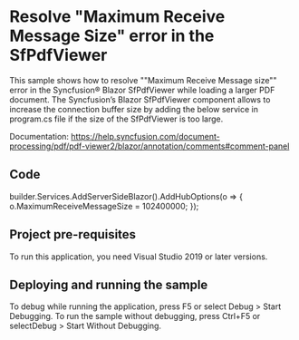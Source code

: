 # Resolve "Maximum Receive Message Size" error in the SfPdfViewer
This sample shows how to resolve ""Maximum Receive Message size"" error in the Syncfusion&reg; Blazor SfPdfViewer while loading a larger PDF document. The Syncfusion’s Blazor SfPdfViewer component allows to increase the connection buffer size by adding the below service in program.cs file if the size of the SfPdfViewer is too large.

Documentation: https://help.syncfusion.com/document-processing/pdf/pdf-viewer2/blazor/annotation/comments#comment-panel

## Code
builder.Services.AddServerSideBlazor().AddHubOptions(o => { o.MaximumReceiveMessageSize = 102400000; });

## Project pre-requisites
To run this application, you need Visual Studio 2019 or later versions.

## Deploying and running the sample
To debug while running the application, press F5 or select Debug > Start Debugging. To run the sample without debugging, press Ctrl+F5 or selectDebug > Start Without Debugging.